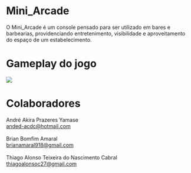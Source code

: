 # Mini_Arcade

O Mini_Arcade é um console pensado para ser utilizado em bares e barbearias, providenciando entretenimento, visibilidade e aproveitamento do espaço de um estabelecimento.

# Gameplay do jogo

![](https://media.giphy.com/media/Xy20Vo9z4jGhCJjAeX/giphy.gif)

# Colaboradores
André Akira Prazeres Yamase\
anded-acdc@hotmail.com\
\
Brian Bomfim Amaral\
brianamaral918@gmail.com\
\
Thiago Alonso Teixeira do Nascimento Cabral\
thiagoalonsoc27@gmail.com
